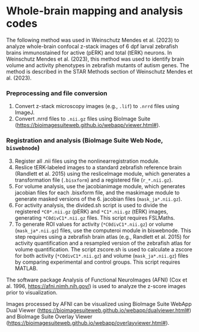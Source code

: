 # Whole-brain mapping and analysis codes

The following method was used in Weinschutz Mendes et al. (2023) to analyze whole-brain confocal z-stack images of 6 dpf larval zebrafish brains immunostained for active (pERK) and total (tERK) neurons. In Weinschutz Mendes et al. (2023), this method was used to identify brain volume and activity phenotypes in zebrafish mutants of autism genes. The method is described in the STAR Methods section of Weinschutz Mendes et al. (2023). 

### Preprocessing and file conversion

1. Convert z-stack microscopy images (e.g., `.lif`) to `.nrrd` files using ImageJ.
2. Convert .nrrd files to `.nii.gz` files using BioImage Suite (https://bioimagesuiteweb.github.io/webapp/viewer.html#).

### Registration and analysis (BioImage Suite Web Node, `biswebnode`)

3. Register all .nii files using the nonlinearregistration module.
4. Reslice tERK-labeled images to a standard zebrafish reference brain (Randlett et al. 2015) using the resliceImage module, which generates a transformation file (`.bisxform`) and a registered file (`r_*.nii.gz`).
5. For volume analysis, use the jacobianimage module, which generates jacobian files for each .bisxform file, and the maskimage module to generate masked versions of the 6. jacobian files (`mask_ja*.nii.gz`).
7. For activity analysis, the divided.sh script is used to divide the registered `*C0*.nii.gz` (pERK) and `*C1*.nii.gz` (tERK) images, generating `*C0divC1*.nii.gz` files. This script requires FSLMaths. 
8. To generate ROI values for activity (`*C0divC1*.nii.gz`) or volume (`mask_ja*.nii.gz`) files, use the computeroi module in biswebnode. This step requires using a zebrafish brain atlas (e.g., Randlett et al. 2015) for activity quantification and a resampled version of the zebrafish atlas for volume quantification.
The script zscore.sh is used to calculate a zscore for both activity (`*C0divC1*.nii.gz`) and volume (`mask_ja*.nii.gz`) files by comparing experimental and control groups. This script requires MATLAB.

The software package Analysis of Functional NeuroImages (AFNI) (Cox et al. 1996, https://afni.nimh.nih.gov/) is used to analyze the z-score images prior to visualization.

Images processed by AFNI can be visualized using BioImage Suite WebApp Dual Viewer (https://bioimagesuiteweb.github.io/webapp/dualviewer.html#) and BioImage Suite Overlay Viewer (https://bioimagesuiteweb.github.io/webapp/overlayviewer.html#).


